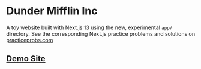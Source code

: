 # Dunder Mifflin Inc
A toy website built with Next.js 13 using the new, experimental `app/` directory. See the corresponding Next.js practice problems and solutions on [practiceprobs.com](https:www.practiceprobs.com/problemsets/nextjs/dunder-mifflin/)

## [Demo Site](https://dundermifflininc.vercel.app/)

